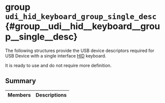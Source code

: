 # group `udi_hid_keyboard_group_single_desc` {#group__udi__hid__keyboard__group__single__desc}

The following structures provide the USB device descriptors required for USB Device with a single interface [HID](.build/in/internals_undefined.md#class_h_i_d) keyboard.

It is ready to use and do not require more definition.

## Summary

 Members                        | Descriptions                                
--------------------------------|---------------------------------------------

